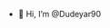 - 👋 Hi, I’m @Dudeyar90

<!---
Dudeyar90/Dudeyar90 is a ✨ special ✨ repository because its `README.md` (this file) appears on your GitHub profile.
You can click the Preview link to take a look at your changes.
--->
